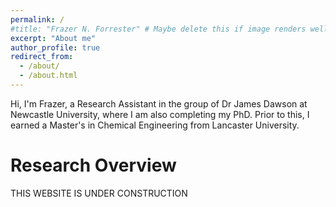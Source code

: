 ```yaml
---
permalink: /
#title: "Frazer N. Forrester" # Maybe delete this if image renders well
excerpt: "About me"
author_profile: true
redirect_from: 
  - /about/
  - /about.html
---
```


Hi, I'm Frazer, a Research Assistant in the group of Dr James Dawson at Newcastle University, where I am also completing my PhD. Prior to this, I earned a Master's in Chemical Engineering from Lancaster University.

Research Overview
======
THIS WEBSITE IS UNDER CONSTRUCTION 







